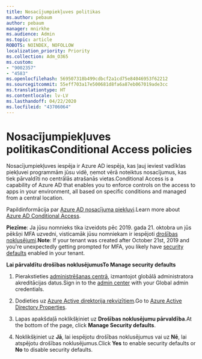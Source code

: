 ```yaml
---
title: Nosacījumpiekļuves politikas
ms.author: pebaum
author: pebaum
manager: mnirkhe
ms.audience: Admin
ms.topic: article
ROBOTS: NOINDEX, NOFOLLOW
localization_priority: Priority
ms.collection: Adm_O365
ms.custom:
- "9002357"
- "4583"
ms.openlocfilehash: 569507318b499cdbcf2a1cd75e84046953f62212
ms.sourcegitcommit: 55eff703a17e500681d8fa6a87eb067019ade3cc
ms.translationtype: HT
ms.contentlocale: lv-LV
ms.lasthandoff: 04/22/2020
ms.locfileid: "43706064"
---
```

# <a name="conditional-access-policies"></a><span data-ttu-id="6f84a-102">Nosacījumpiekļuves politikas</span><span class="sxs-lookup"><span data-stu-id="6f84a-102">Conditional Access policies</span></span>

<span data-ttu-id="6f84a-103">Nosacījumpiekļuves iespēja ir Azure AD iespēja, kas ļauj ieviest vadīklas piekļuvei programmām jūsu vidē, ņemot vērā noteiktus nosacījumus, kas tiek pārvaldīti no centrālās atrašanās vietas.</span><span class="sxs-lookup"><span data-stu-id="6f84a-103">Conditional Access is a capability of Azure AD that enables you to enforce controls on the access to apps in your environment, all based on specific conditions and managed from a central location.</span></span>

<span data-ttu-id="6f84a-104">Papildinformācija par [Azure AD nosacījuma piekļuvi](https://docs.microsoft.com/azure/active-directory/conditional-access/).</span><span class="sxs-lookup"><span data-stu-id="6f84a-104">Learn more about [Azure AD Conditional Access](https://docs.microsoft.com/azure/active-directory/conditional-access/).</span></span>  

<span data-ttu-id="6f84a-105">**Piezīme**: Ja jūsu nomnieks tika izveidots pēc 2019. gada 21. oktobra un jūs pēkšņi MFA uzvedni, visticamāk jūsu nomniekam ir iespējoti [drošības noklusējumi](https://aka.ms/securitydefaults).</span><span class="sxs-lookup"><span data-stu-id="6f84a-105">**Note**: If your tenant was created after October 21st, 2019 and you're unexpectedly getting prompted for MFA, you likely have [security defaults](https://aka.ms/securitydefaults) enabled in your tenant.</span></span>

<span data-ttu-id="6f84a-106">**Lai pārvaldītu drošības noklusējumus**</span><span class="sxs-lookup"><span data-stu-id="6f84a-106">**To Manage security defaults**</span></span>

1. <span data-ttu-id="6f84a-107">Pierakstieties [administrēšanas centrā](https://go.microsoft.com/fwlink/p/?linkid=834822), izmantojot globālā administratora akreditācijas datus.</span><span class="sxs-lookup"><span data-stu-id="6f84a-107">Sign in to the [admin center](https://go.microsoft.com/fwlink/p/?linkid=834822) with your Global admin credentials.</span></span>

2. <span data-ttu-id="6f84a-108">Dodieties uz [Azure Active direktorija rekvizītiem](https://portal.azure.com/#blade/Microsoft_AAD_IAM/ActiveDirectoryMenuBlade/Properties).</span><span class="sxs-lookup"><span data-stu-id="6f84a-108">Go to [Azure Active Directory Properties](https://portal.azure.com/#blade/Microsoft_AAD_IAM/ActiveDirectoryMenuBlade/Properties).</span></span>

3. <span data-ttu-id="6f84a-109">Lapas apakšdaļā noklikšķiniet uz **Drošības noklusējumu pārvaldība**.</span><span class="sxs-lookup"><span data-stu-id="6f84a-109">At the bottom of the page, click **Manage Security defaults**.</span></span>

4. <span data-ttu-id="6f84a-110">Noklikšķiniet uz **Jā**, lai iespējotu drošības noklusējumus vai uz **Nē**, lai atspējotu drošības noklusējumus.</span><span class="sxs-lookup"><span data-stu-id="6f84a-110">Click **Yes** to enable security defaults or **No** to disable security defaults.</span></span>

